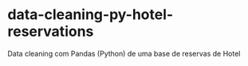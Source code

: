 # data-cleaning-py-hotel-reservations
 Data cleaning com Pandas (Python) de uma base de reservas de Hotel
